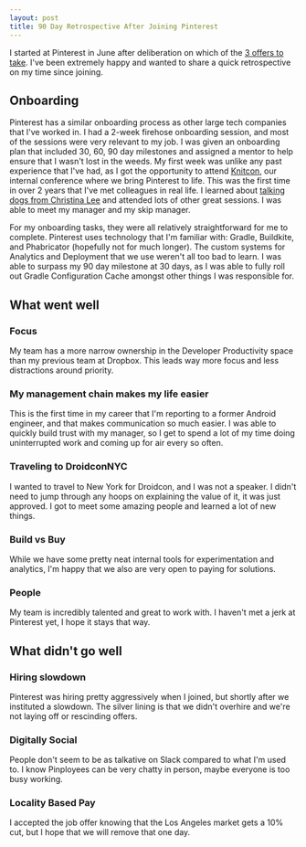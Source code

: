 ```yaml
---
layout: post
title: 90 Day Retrospective After Joining Pinterest
---
```


I started at Pinterest in June after deliberation on which of the [3 offers to take](https://changd.dev/Landing-Three-Staff-Engineer-Offers/). I've been extremely happy and wanted to share a quick retrospective on my time since joining.

## Onboarding
Pinterest has a similar onboarding process as other large tech companies that I've worked in. I had a 2-week firehose onboarding session, and most of the sessions were very relevant to my job. I was given an onboarding plan that included 30, 60, 90 day milestones and assigned a mentor to help ensure that I wasn't lost in the weeds. My first week was unlike any past experience that I've had, as I got the opportunity to attend [Knitcon](https://newsroom.pinterest.com/en/post/knit-con-2022-taking-inspiration-to-realization-for-our-employees), our internal conference where we bring Pinterest to life. This was the first time in over 2 years that I've met colleagues in real life. I learned about [talking dogs from Christina Lee](https://twitter.com/i/status/1552382107384655873) and attended lots of other great sessions. I was able to meet my manager and my skip manager. 

For my onboarding tasks, they were all relatively straightforward for me to complete. Pinterest uses technology that I'm familiar with: Gradle, Buildkite, and Phabricator (hopefully not for much longer). The custom systems for Analytics and Deployment that we use weren't all too bad to learn. I was able to surpass my 90 day milestone at 30 days, as I was able to fully roll out Gradle Configuration Cache amongst other things I was responsible for. 

## What went well
### Focus
My team has a more narrow ownership in the Developer Productivity space than my previous team at Dropbox. This leads way more focus and less distractions around priority.

### My management chain makes my life easier
This is the first time in my career that I'm reporting to a former Android engineer, and that makes communication so much easier. I was able to quickly build trust with my manager, so I get to spend a lot of my time doing uninterrupted work and coming up for air every so often. 

### Traveling to DroidconNYC
I wanted to travel to New York for Droidcon, and I was not a speaker. I didn't need to jump through any hoops on explaining the value of it, it was just approved. I got to meet some amazing people and learned a lot of new things.

### Build vs Buy
While we have some pretty neat internal tools for experimentation and analytics, I'm happy that we also are very open to paying for solutions. 

### People
My team is incredibly talented and great to work with. I haven't met a jerk at Pinterest yet, I hope it stays that way.

## What didn't go well
### Hiring slowdown
Pinterest was hiring pretty aggressively when I joined, but shortly after we instituted a slowdown. The silver lining is that we didn't overhire and we're not laying off or rescinding offers.

### Digitally Social
People don't seem to be as talkative on Slack compared to what I'm used to. I know Pinployees can be very chatty in person, maybe everyone is too busy working.

### Locality Based Pay
I accepted the job offer knowing that the Los Angeles market gets a 10% cut, but I hope that we will remove that one day.